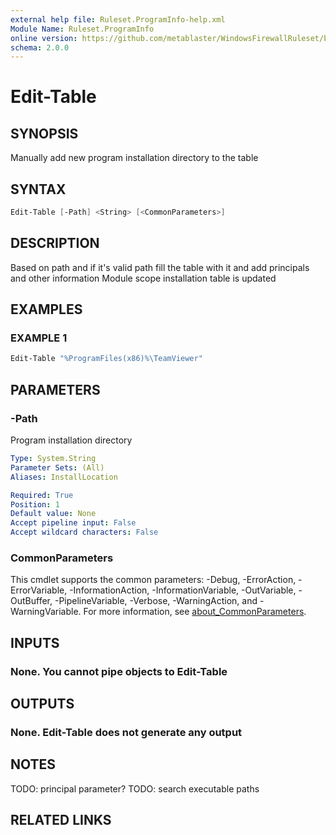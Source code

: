 ```yaml
---
external help file: Ruleset.ProgramInfo-help.xml
Module Name: Ruleset.ProgramInfo
online version: https://github.com/metablaster/WindowsFirewallRuleset/blob/master/Modules/Ruleset.ProgramInfo/Help/en-US/Edit-Table.md
schema: 2.0.0
---
```


# Edit-Table

## SYNOPSIS

Manually add new program installation directory to the table

## SYNTAX

```powershell
Edit-Table [-Path] <String> [<CommonParameters>]
```

## DESCRIPTION

Based on path and if it's valid path fill the table with it and add principals and other information
Module scope installation table is updated

## EXAMPLES

### EXAMPLE 1

```powershell
Edit-Table "%ProgramFiles(x86)%\TeamViewer"
```

## PARAMETERS

### -Path

Program installation directory

```yaml
Type: System.String
Parameter Sets: (All)
Aliases: InstallLocation

Required: True
Position: 1
Default value: None
Accept pipeline input: False
Accept wildcard characters: False
```

### CommonParameters

This cmdlet supports the common parameters: -Debug, -ErrorAction, -ErrorVariable, -InformationAction, -InformationVariable, -OutVariable, -OutBuffer, -PipelineVariable, -Verbose, -WarningAction, and -WarningVariable. For more information, see [about_CommonParameters](http://go.microsoft.com/fwlink/?LinkID=113216).

## INPUTS

### None. You cannot pipe objects to Edit-Table

## OUTPUTS

### None. Edit-Table does not generate any output

## NOTES

TODO: principal parameter?
TODO: search executable paths

## RELATED LINKS
